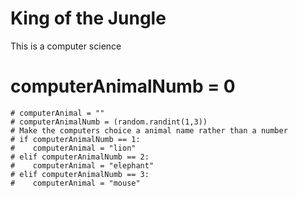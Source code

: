 # King of the Jungle
This is a computer science 

# computerAnimalNumb = 0
    # computerAnimal = ""
    # computerAnimalNumb = (random.randint(1,3))
    # Make the computers choice a animal name rather than a number
    # if computerAnimalNumb == 1:
    #    computerAnimal = "lion"
    # elif computerAnimalNumb == 2:
    #    computerAnimal = "elephant"
    # elif computerAnimalNumb == 3:
    #    computerAnimal = "mouse"